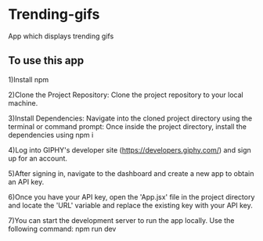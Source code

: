 # Trending-gifs

App which displays trending gifs

## To use this app

1)Install npm

2)Clone the Project Repository:
Clone the project repository to your local machine.

3)Install Dependencies:
Navigate into the cloned project directory using the terminal or command prompt:
Once inside the project directory, install the dependencies using npm i

4)Log into GIPHY's developer site (https://developers.giphy.com/) and sign up for an account.

5)After signing in, navigate to the dashboard and create a new app to obtain an API key.

6)Once you have your API key, open the 'App.jsx' file in the project directory and locate the 'URL' variable and replace the existing key with your API key.

7)You can start the development server to run the app locally. Use the following command:
npm run dev
